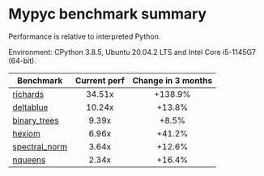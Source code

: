 # Mypyc benchmark summary

Performance is relative to interpreted Python.

Environment: CPython 3.8.5, Ubuntu 20.04.2 LTS and Intel Core i5-1145G7 (64-bit).

| Benchmark | Current perf | Change in 3 months |
| --- | :---: | :---: |
| [richards](benchmarks/richards.md) | 34.51x | +138.9% |
| [deltablue](benchmarks/deltablue.md) | 10.24x | +13.8% |
| [binary_trees](benchmarks/binary_trees.md) | 9.39x | +8.5% |
| [hexiom](benchmarks/hexiom.md) | 6.96x | +41.2% |
| [spectral_norm](benchmarks/spectral_norm.md) | 3.64x | +12.6% |
| [nqueens](benchmarks/nqueens.md) | 2.34x | +16.4% |
